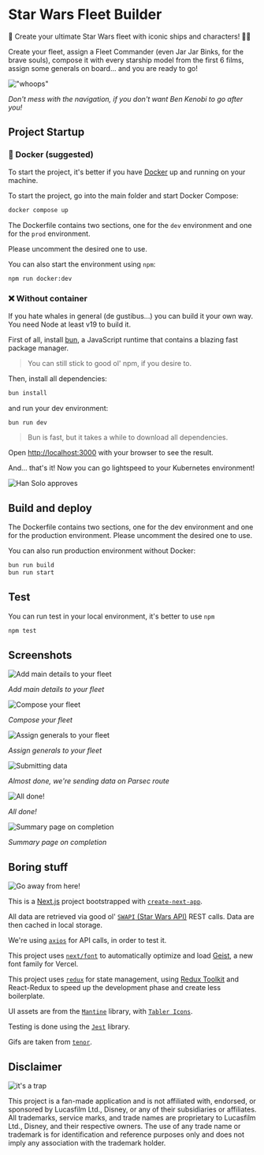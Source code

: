 # Star Wars Fleet Builder

🚀 Create your ultimate Star Wars fleet with iconic ships and characters! 🌌✨

Create your fleet, assign a Fleet Commander (even Jar Jar Binks, for the brave souls), compose it with every starship model from the first 6 films, assign some generals on board... and you are ready to go!

!["whoops"](/readme/Navigation-error.png)


*Don't mess with the navigation, if you don't want Ben Kenobi to go after you!*

## Project Startup

### 🐋 Docker (suggested)

To start the project, it's better if you have [Docker](https://www.docker.com/) up and running on your machine.

To start the project, go into the main folder and start Docker Compose:

```bash
docker compose up
```

The Dockerfile contains two sections, one for the `dev` environment and one for the `prod` environment. 

Please uncomment the desired one to use.

You can also start the environment using `npm`:

```bash
npm run docker:dev
```

### ❌ Without container

If you hate whales in general (de gustibus...) you can build it your own way. You need Node at least v19 to build it.

First of all, install [bun](https://bun.sh/), a JavaScript runtime that contains a blazing fast package manager.

> You can still stick to good ol' npm, if you desire to.

Then, install all dependencies:

```bash
bun install
```

and run your dev environment:

```bash
bun run dev
```

> Bun is fast, but it takes a while to download all dependencies.

Open [http://localhost:3000](http://localhost:3000) with your browser to see the result.

And... that's it! Now you can go lightspeed to your Kubernetes environment!

![Han Solo approves](/public/star-wars-light.gif "Han Solo approves")

## Build and deploy

The Dockerfile contains two sections, one for the dev environment and one for the production environment. Please uncomment the desired one to use.

You can also run production environment without Docker:

```bash
bun run build
bun run start
```

## Test

You can run test in your local environment, it's better to use `npm`

```bash
npm test
```

## Screenshots

![Add main details to your fleet](/readme/detail.png "Add main details to your fleet")

*Add main details to your fleet*

![Compose your fleet](/readme/composition.png "Compose your fleet")

*Compose your fleet*

![Assign generals to your fleet](/readme/general.png "Assign generals to your fleet")

*Assign generals to your fleet*

![Submitting data](/readme/general-loading.png "Almost done, we're sending data on Parsec route*")

*Almost done, we're sending data on Parsec route*

![All done!](/readme/complete-feedback.png "Sure, it's always a trap!")

*All done!*

![Summary page on completion](/readme/complete.png "We got also useless fancy buttons!")

*Summary page on completion*

## Boring stuff

![Go away from here!](/public/bestie-force-star-wars.gif "Go away from here!")

This is a [Next.js](https://nextjs.org) project bootstrapped with [`create-next-app`](https://nextjs.org/docs/app/api-reference/cli/create-next-app).

All data are retrieved via good ol' [`SWAPI` (Star Wars API)](https://swapi.dev/) REST calls. Data are then cached in local storage.

We're using [`axios`](https://axios-http.com/) for API calls, in order to test it.

This project uses [`next/font`](https://nextjs.org/docs/app/building-your-application/optimizing/fonts) to automatically optimize and load [Geist](https://vercel.com/font), a new font family for Vercel.

This project uses [`redux`](https://redux.js.org/) for state management, using [Redux Toolkit](https://redux-toolkit.js.org/) and React-Redux to speed up the development phase and create less boilerplate.

UI assets are from the [`Mantine`](https://mantine.dev) library, with [`Tabler Icons`](https://tabler.io/icons).

Testing is done using the [`Jest`](https://jestjs.io/) library.

Gifs are taken from [`tenor`](https://tenor.com/).

## Disclaimer

![it's a trap](/public/star-wars-admiral-ackbar.gif "it's a trap")

This project is a fan-made application and is not affiliated with, endorsed, or sponsored by Lucasfilm Ltd., Disney, or any of their subsidiaries or affiliates. All trademarks, service marks, and trade names are proprietary to Lucasfilm Ltd., Disney, and their respective owners. The use of any trade name or trademark is for identification and reference purposes only and does not imply any association with the trademark holder.
